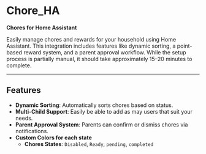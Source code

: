 # Chore_HA  
**Chores for Home Assistant**  

Easily manage chores and rewards for your household using Home Assistant. This integration includes features like dynamic sorting, a point-based reward system, and a parent approval workflow. While the setup process is partially manual, it should take approximately 15–20 minutes to complete.  

---

## Features  
- **Dynamic Sorting**: Automatically sorts chores based on status.  
- **Multi-Child Support**: Easily be able to add as may users that suit your needs.  
- **Parent Approval System**: Parents can confirm or dismiss chores via notifications.  
- **Custom Colors for each state**
  - **Chores States**: `Disabled`, `Ready`, `pending`, `completed`


